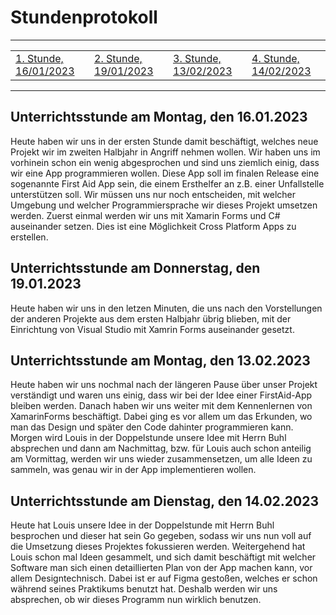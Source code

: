 # Stundenprotokoll

-----------------------------------------------------------------------------------------------------------------------------------------------------------------------------------

<table align=center>
    <tr>
            <td>
                <a href="#1">1. Stunde, 16/01/2023</a>
            </td>
            <td>
                <a href="#2">2. Stunde, 19/01/2023</a>
            </td>
            <td>
                <a href="#3">3. Stunde, 13/02/2023</a>
            </td>
            <td>
                <a href="#4">4. Stunde, 14/02/2023</a>
            </td>
</table>

-----------------------------------------------------------------------------------------------------------------------------------------------------------------------------------


## Unterrichtsstunde am Montag, den 16.01.2023 <a name="1"></a>

Heute haben wir uns in der ersten Stunde damit beschäftigt, welches neue Projekt wir im zweiten Halbjahr in Angriff nehmen wollen. 
Wir haben uns im vorhinein schon ein wenig abgesprochen und sind uns ziemlich einig, dass wir eine App programmieren wollen. Diese App soll im finalen Release eine sogenannte First Aid App sein, die einem Ersthelfer an z.B. einer Unfallstelle unterstützen soll. Wir müssen uns nur noch entscheiden, mit welcher Umgebung und welcher Programmiersprache wir dieses Projekt umsetzen werden.
Zuerst einmal werden wir uns mit Xamarin Forms und C# auseinander setzen. Dies ist eine Möglichkeit Cross Platform Apps zu erstellen.

## Unterrichtsstunde am Donnerstag, den 19.01.2023 <a name="2"></a>

Heute haben wir uns in den letzen Minuten, die uns nach den Vorstellungen der anderen Projekte aus dem ersten Halbjahr übrig blieben, mit der Einrichtung von Visual Studio mit Xamrin Forms auseinander gesetzt.

## Unterrichtsstunde am Montag, den 13.02.2023 <a name="3"></a>

Heute haben wir uns nochmal nach der längeren Pause über unser Projekt verständigt und waren uns einig, dass wir bei der Idee einer FirstAid-App bleiben werden. Danach haben wir uns weiter mit dem Kennenlernen von XamarinForms beschäftigt. Dabei ging es vor allem um das Erkunden, wo man das Design und später den Code dahinter programmieren kann. Morgen wird Louis in der Doppelstunde unsere Idee mit Herrn Buhl absprechen und dann am Nachmittag, bzw. für Louis auch schon anteilig am Vormittag, werden wir uns wieder zusammensetzen, um alle Ideen zu sammeln, was genau wir in der App implementieren wollen.

## Unterrichtsstunde am Dienstag, den 14.02.2023 <a name="4"></a>

Heute hat Louis unsere Idee in der Doppelstunde mit Herrn Buhl besprochen und dieser hat sein Go gegeben, sodass wir uns nun voll auf die Umsetzung dieses Projektes fokussieren werden. Weitergehend hat Louis schon mal Ideen gesammelt, und sich damit beschäftigt mit welcher Software man sich einen detaillierten Plan von der App machen kann, vor allem Designtechnisch. Dabei ist er auf Figma gestoßen, welches er schon während seines Praktikums benutzt hat. Deshalb werden wir uns absprechen, ob wir dieses Programm nun wirklich benutzen.
